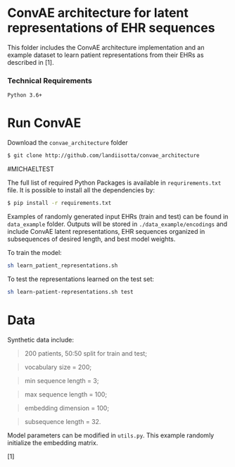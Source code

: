 # ConvAE architecture for latent representations of EHR sequences

This folder includes the ConvAE architecture implementation and an example dataset to 
learn patient representations from their EHRs as described in [1]. 

### Technical Requirements

```
Python 3.6+

```

# Run ConvAE
Download the `convae_architecture` folder

```bash
$ git clone http://github.com/landiisotta/convae_architecture
```

#MICHAELTEST

The full list of required Python Packages is available in `requrirements.txt` file. It is possible
to install all the dependencies by:

```bash
$ pip install -r requirements.txt 
```

Examples of randomly generated input EHRs (train and test) can be found in `data_example` folder. 
Outputs will be stored in `./data_example/encodings` and include ConvAE latent representations, 
EHR sequences organized in subsequences of desired length, and best model weights.

To train the model:

```bash
sh learn_patient_representations.sh
``` 

To test the representations learned on the test set:

```bash
sh learn-patient-representations.sh test
```

# Data 
Synthetic data include:
> 200 patients, 50:50 split for train and test;

> vocabulary size = 200;

> min sequence length = 3;

> max sequence length = 100;

> embedding dimension = 100;

> subsequence length = 32.

Model parameters can be modified in `utils.py`. 
This example randomly initialize the embedding matrix.

[1] 